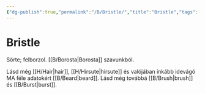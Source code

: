 ```yaml
---
{"dg-publish":true,"permalink":"/B/Bristle/","title":"Bristle","tags":["dg_uploaded"],"created":"2023-11-29T01:42","updated":"2023-11-29T01:42"}
---
```



# Bristle

Sörte; felborzol. [[B/Borosta\|Borosta]] szavunkból.  

Lásd még [[H/Hair\|hair]], [[H/Hirsute\|hirsute]] és valójában inkább idevágó MA féle adatokért [[B/Beard\|beard]]. Lásd még továbbá [[B/Brush\|brush]] és [[B/Burst\|burst]].  
